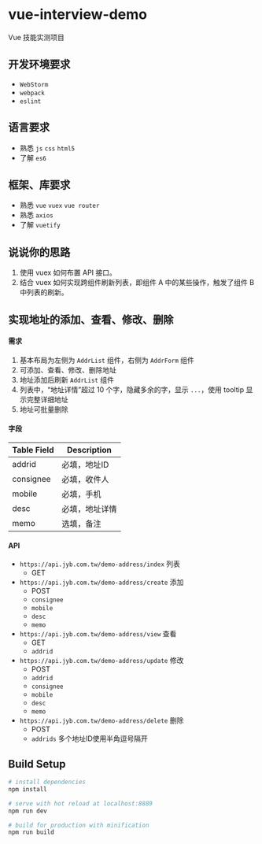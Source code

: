 # vue-interview-demo

Vue 技能实测项目

## 开发环境要求

- `WebStorm`
- `webpack`
- `eslint`

## 语言要求

- 熟悉 `js` `css` `html5`
- 了解 `es6`

## 框架、库要求

- 熟悉 `vue` `vuex` `vue router`
- 熟悉 `axios`
- 了解 `vuetify`

## 说说你的思路

1. 使用 vuex 如何布置 API 接口。
1. 结合 vuex 如何实现跨组件刷新列表，即组件 A 中的某些操作，触发了组件 B 中列表的刷新。

## 实现地址的添加、查看、修改、删除

#### 需求

1. 基本布局为左侧为 `AddrList` 组件，右侧为 `AddrForm` 组件
1. 可添加、查看、修改、删除地址
1. 地址添加后刷新 `AddrList` 组件
1. 列表中，“地址详情”超过 10 个字，隐藏多余的字，显示 `...`，使用 tooltip 显示完整详细地址
1. 地址可批量删除

#### 字段

Table Field | Description
----------- | -----------
addrid      | 必填，地址ID
consignee   | 必填，收件人
mobile      | 必填，手机
desc        | 必填，地址详情
memo        | 选填，备注

#### API

- `https://api.jyb.com.tw/demo-address/index` 列表
  - GET
- `https://api.jyb.com.tw/demo-address/create` 添加
  - POST
  - `consignee`
  - `mobile`
  - `desc`
  - `memo`
- `https://api.jyb.com.tw/demo-address/view` 查看
  - GET
  - `addrid` 
- `https://api.jyb.com.tw/demo-address/update` 修改
  - POST
  - `addrid`
  - `consignee`
  - `mobile`
  - `desc`
  - `memo`
- `https://api.jyb.com.tw/demo-address/delete` 删除
  - POST
  - `addrids` 多个地址ID使用半角逗号隔开

## Build Setup

``` bash
# install dependencies
npm install

# serve with hot reload at localhost:8889
npm run dev

# build for production with minification
npm run build
```
